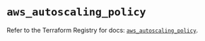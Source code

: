 # `aws_autoscaling_policy`

Refer to the Terraform Registry for docs: [`aws_autoscaling_policy`](https://registry.terraform.io/providers/hashicorp/aws/5.99.1/docs/resources/autoscaling_policy).
